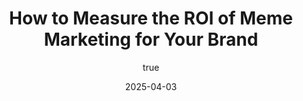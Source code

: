---
title: 'How to Measure the ROI of Meme Marketing for Your Brand'
date: '2025-04-03'
image: "/images/blog9.png"
short: "Memes are hilarious, but do they pay off? If you’re a brand manager staring at a budget spreadsheet, that’s the million-dollar question. The answer: yes, meme marketing delivers ROI—if you know how to measure it. At Marque Berry, we’ve cracked the code, and we’re sharing how to track the impact of your meme campaigns."
category: 
    - Art

# #full details
author:
     name: "Jane Meldrum"
     avatar: "/img/Blog-2"

gallery:
    enabled: 0
    items:
        - image: /images/post1.jpg
          alt: "image"

        - image: /images/post6.jpg
          alt: "image"

        - image: /images/post3.jpg
          alt: "image"

    cols: 3 # 2 or 3

additional:
    enabled: 1
    content: "
       <p>Memes are hilarious, but do they pay off? If you’re a brand manager staring at a budget spreadsheet, that’s the million-dollar question. The answer: yes, meme marketing delivers ROI—if you know how to measure it. At Marque Berry, we’ve cracked the code, and we’re sharing how to track the impact of your meme campaigns.</p>

      <p><strong>The Metrics That Matter</strong></p>
      <p>Start with engagement: likes, shares, comments. A meme that gets 500 retweets beats a $1,000 ad with 50 clicks any day. Next, track reach—impressions and views show how far your meme travels. Finally, conversions: clicks to your site, sign-ups, or sales tie it to the bottom line.</p>

      <p><strong>Real Results Speak</strong></p>
      <p>Take our client, a pet food brand. Their “when your dog hears the treat bag” meme hit 80K views, drove 5K site visits, and bumped sales 15% in a week. We tracked it with UTM links and Google Analytics—hard proof memes work. Engagement isn’t fluff; it’s a pipeline to profit.</p>
 
      <p><strong>Tools You Need</strong></p>
      <p>Google Analytics catches site traffic from meme links. Social platforms like X and Instagram offer built-in insights—watch for spikes after a drop. Want deeper data? Use Bitly for trackable URLs. We layer these tools to show clients exactly what’s working. </p>

      <p><strong>Beyond the Numbers</strong></p>
      <p>ROI isn’t just immediate cash. Memes build brand love—think loyalty, word-of-mouth, repeat buyers. A fitness brand we worked with saw a 20% follower jump from a meme series. That’s long-term value no ad can match.</p>

      <p><strong>Measure Smarter with Marque Berry</strong></p>
      <p>Don’t guess—know. We turn memes into measurable wins, from viral hits to sales spikes. Ready to see your ROI soar? Contact Marque Berry for a consultation that proves the power of funny.</p>

    <p><strong>[Get a Free Consultation]  </strong> sales@marqueberry.com</p>

       "

---